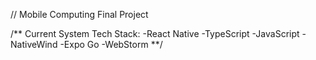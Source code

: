 // Mobile Computing Final Project

/**
Current System Tech Stack:
-React Native
-TypeScript
-JavaScript
-NativeWind
-Expo Go
-WebStorm
**/
